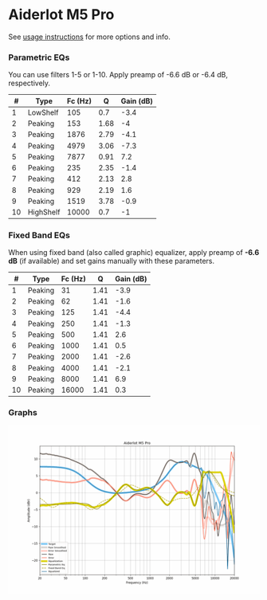 # Aiderlot M5 Pro
See [usage instructions](https://github.com/jaakkopasanen/AutoEq#usage) for more options and info.

### Parametric EQs
You can use filters 1-5 or 1-10. Apply preamp of -6.6 dB or -6.4 dB, respectively.

|   # | Type      |   Fc (Hz) |    Q |   Gain (dB) |
|-----|-----------|-----------|------|-------------|
|   1 | LowShelf  |       105 | 0.7  |        -3.4 |
|   2 | Peaking   |       153 | 1.68 |        -4   |
|   3 | Peaking   |      1876 | 2.79 |        -4.1 |
|   4 | Peaking   |      4979 | 3.06 |        -7.3 |
|   5 | Peaking   |      7877 | 0.91 |         7.2 |
|   6 | Peaking   |       235 | 2.35 |        -1.4 |
|   7 | Peaking   |       412 | 2.13 |         2.8 |
|   8 | Peaking   |       929 | 2.19 |         1.6 |
|   9 | Peaking   |      1519 | 3.78 |        -0.9 |
|  10 | HighShelf |     10000 | 0.7  |        -1   |

### Fixed Band EQs
When using fixed band (also called graphic) equalizer, apply preamp of **-6.6 dB** (if available) and set gains manually with these parameters.

|   # | Type    |   Fc (Hz) |    Q |   Gain (dB) |
|-----|---------|-----------|------|-------------|
|   1 | Peaking |        31 | 1.41 |        -3.9 |
|   2 | Peaking |        62 | 1.41 |        -1.6 |
|   3 | Peaking |       125 | 1.41 |        -4.4 |
|   4 | Peaking |       250 | 1.41 |        -1.3 |
|   5 | Peaking |       500 | 1.41 |         2.6 |
|   6 | Peaking |      1000 | 1.41 |         0.5 |
|   7 | Peaking |      2000 | 1.41 |        -2.6 |
|   8 | Peaking |      4000 | 1.41 |        -2.1 |
|   9 | Peaking |      8000 | 1.41 |         6.9 |
|  10 | Peaking |     16000 | 1.41 |         0.3 |

### Graphs
![](./Aiderlot%20M5%20Pro.png)

